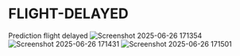# FLIGHT-DELAYED
Prediction flight delayed
![Screenshot 2025-06-26 171354](https://github.com/user-attachments/assets/c5cfc721-364f-4296-ad7f-82a592db11bb)
![Screenshot 2025-06-26 171431](https://github.com/user-attachments/assets/f30a6272-271a-4143-ba16-a15c1f8128c3)
![Screenshot 2025-06-26 171501](https://github.com/user-attachments/assets/48330022-25bb-4f52-bf87-2b269b8210ac)



